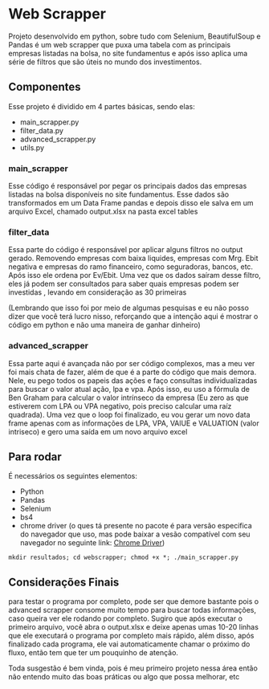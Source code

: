 # Web Scrapper

Projeto desenvolvido em python, sobre tudo com Selenium, BeautifulSoup e Pandas é um web scrapper que puxa uma tabela com as principais empresas listadas na bolsa, no site fundamentus e após isso aplica uma série de filtros que são úteis no mundo dos investimentos. 

## Componentes
Esse projeto é dividido em 4 partes básicas, sendo elas:
- main_scrapper.py
- filter_data.py
- advanced_scrapper.py
- utils.py

### main_scrapper
Esse código é responsável por pegar os principais dados das empresas listadas na bolsa disponíveis no site fundamentus. Esse dados são transformados em um Data Frame pandas e depois disso ele salva em um arquivo Excel, chamado output.xlsx na pasta excel tables

### filter_data
Essa parte do código é responsável por aplicar alguns filtros no output gerado. Removendo empresas com baixa liquides, empresas com Mrg. Ebit negativa e empresas do ramo financeiro, como seguradoras, bancos, etc. Após isso ele ordena por Ev/Ebit. 
Uma vez que os dados saíram desse filtro, eles já podem ser consultados para saber quais empresas podem ser investidas , levando em consideração as 30 primeiras

(Lembrando que isso foi por meio de algumas pesquisas e eu não posso dizer que você terá lucro nisso, reforçando que a intenção aqui é mostrar o código em python e não uma maneira de ganhar dinheiro)

### advanced_scrapper
Essa parte aqui é avançada não por ser código complexos, mas a meu ver foi mais chata de fazer, além de que é a parte do código que mais demora. Nele, eu pego todos os papeis das ações e faço consultas individualizadas para buscar o valor atual ação, lpa e vpa. Após isso, eu uso a fórmula de Ben Graham para calcular o valor intrínseco da empresa (Eu zero as que estiverem com LPA ou VPA negativo, pois preciso calcular uma raíz quadrada). Uma vez que o loop foi finalizado, eu vou gerar um novo data frame apenas com as informações de LPA, VPA, VAlUE e VALUATION (valor intriseco) e gero uma saída em um novo arquivo excel

## Para rodar
É necessários os seguintes elementos:
- Python
- Pandas
- Selenium
- bs4
- chrome driver (o ques tá presente no pacote é para versão especifica do navegador que uso, mas pode baixar a vesão compatível com seu navegador no seguinte link: [Chrome Driver](https://chromedriver.chromium.org/downloads)) 

```
mkdir resultados; cd webscrapper; chmod +x *; ./main_scrapper.py 
```

## Considerações Finais
para testar o programa por completo, pode ser que demore bastante pois o advanced scrapper consome muito tempo para buscar todas informações, caso queira ver ele rodando por completo. Sugiro que após executar o primeiro arquivo, você abra o output.xlsx e deixe apenas umas 10-20 linhas que ele executará o programa por completo mais rápido, além disso, após finalizado cada programa, ele vai automaticamente chamar o próximo do fluxo, então tem que ter um pouquinho de atenção.

Toda susgestão é bem vinda, pois é meu primeiro projeto nessa área então não entendo muito das boas práticas ou algo que possa melhorar, etc
